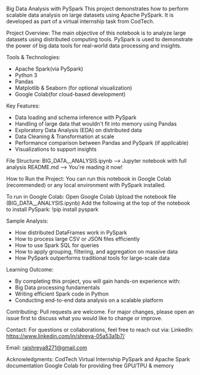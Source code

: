 Big Data Analysis with PySpark
This project demonstrates how to perform scalable data analysis on large datasets using Apache PySpark. It is developed as part of a virtual internship task from CodTech.


Project Overview:
The main objective of this notebook is to analyze large datasets using distributed computing tools. PySpark is used to demonstrate the power of big data tools for real-world data processing and insights.


Tools & Technologies:
-  Apache Spark(via PySpark)
-  Python 3
-  Pandas
-  Matplotlib & Seaborn (for optional visualization)
-  Google Colab(for cloud-based development)



Key Features:
- Data loading and schema inference with PySpark
- Handling of large data that wouldn't fit into memory using Pandas
- Exploratory Data Analysis (EDA) on distributed data
- Data Cleaning & Transformation at scale
- Performance comparison between Pandas and PySpark (if applicable)
- Visualizations to support insights


File Structure:
BIG_DATA__ANALYSIS.ipynb  --> Jupyter notebook with full analysis
README.md                 --> You're reading it now!


How to Run the Project:
You can run this notebook in Google Colab (recommended) or any local environment with PySpark installed.


To run in Google Colab:
Open Google Colab
Upload the notebook file (BIG_DATA__ANALYSIS.ipynb)
Add the following at the top of the notebook to install PySpark:
!pip install pyspark


Sample Analysis:
* How distributed DataFrames work in PySpark
* How to process large CSV or JSON files efficiently
* How to use Spark SQL for queries
* How to apply grouping, filtering, and aggregation on massive data
* How PySpark outperforms traditional tools for large-scale data


Learning Outcome:
* By completing this project, you will gain hands-on experience with:
* Big Data processing fundamentals
* Writing efficient Spark code in Python
* Conducting end-to-end data analysis on a scalable platform


Contributing:
Pull requests are welcome. For major changes, please open an issue first to discuss what you would like to change or improve.


Contact:
For questions or collaborations, feel free to reach out via:
LinkedIn: https://www.linkedin.com/in/shreya-05a53a1b7/

Email: rajshreya8271@gmail.com


Acknowledgments:
CodTech Virtual Internship
PySpark and Apache Spark documentation
Google Colab for providing free GPU/TPU & memory
